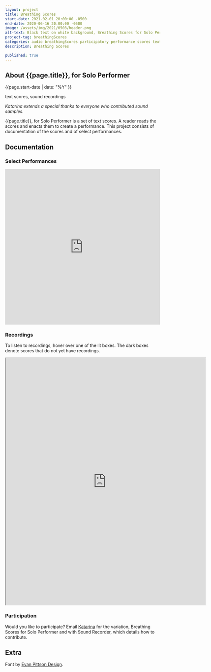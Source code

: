 ```yaml
---
layout: project
title: Breathing Scores
start-date: 2021-02-01 20:00:00 -0500
end-date: 2020-06-16 20:00:00 -0500
image: /assets/img/2021/0503/header.png
alt-text: Black text on white background, Breathing Scores for Solo Performer, Katarina Hoeger, QuGyrs R. Katztu Press, M90 20210502, Version 0.2
project-tag: breathingScores
categories: audio breathingScores participatory performance scores textScores
description: Breathing Scores

published: true
---
```

## About {{page.title}}, for Solo Performer

{{page.start-date | date: "%Y"  }}

text scores, sound recordings

*Katarina extends a special thanks to everyone who contributed sound samples.*


{{page.title}}, for Solo Performer is a set of text scores.
A reader reads the scores and enacts them to create a performance. This project consists of documentation of the scores and of select performances.


## Documentation

### Select Performances
<div style="padding:100% 0 0 0;position:relative;"><iframe src="https://player.vimeo.com/video/545186371?badge=0&amp;autopause=0&amp;player_id=0&amp;app_id=58479" frameborder="0" allow="autoplay; fullscreen; picture-in-picture" allowfullscreen style="position:absolute;top:0;left:0;width:100%;height:100%;" title="BreathingScores-Basic"></iframe></div><script src="https://player.vimeo.com/api/player.js"></script>

### Recordings
To listen to recordings, hover over one of the lit boxes.
The dark boxes denote scores that do not yet have recordings.

<iframe src="https://editor.p5js.org/k.hoeger.maine/embed/NJAQi2o55" width="650" height="800"></iframe>

### Participation
Would you like to participate?
Email [Katarina](mailto:katarina@katarinahoeger.com) for the variation, Breathing Scores for Solo Performer and with Sound Recorder, which details how to contribute.

## Extra
Font by [Evan Pittson Design](https://www.evanpittson.com/).
